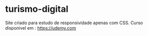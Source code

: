 # turismo-digital
Site criado para estudo de responsividade apenas com CSS. 
Curso disponivel em : https://udemy.com
